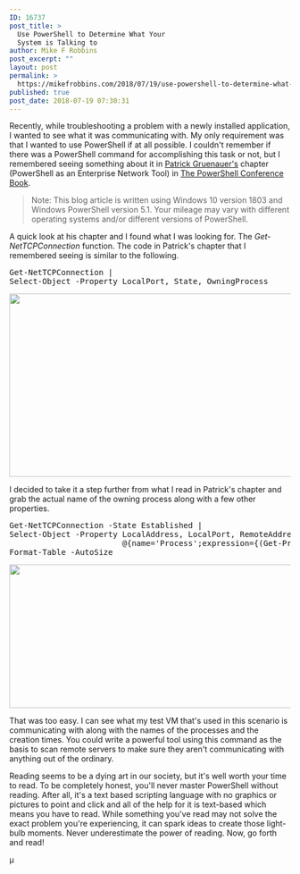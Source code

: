 ```yaml
---
ID: 16737
post_title: >
  Use PowerShell to Determine What Your
  System is Talking to
author: Mike F Robbins
post_excerpt: ""
layout: post
permalink: >
  https://mikefrobbins.com/2018/07/19/use-powershell-to-determine-what-your-system-is-talking-to/
published: true
post_date: 2018-07-19 07:30:31
---
```

Recently, while troubleshooting a problem with a newly installed application, I wanted to see what it was communicating with. My only requirement was that I wanted to use PowerShell if at all possible. I couldn't remember if there was a PowerShell command for accomplishing this task or not, but I remembered seeing something about it in <a href="https://twitter.com/pewa2303" target="_blank" rel="noopener">Patrick Gruenauer's</a> chapter (PowerShell as an Enterprise Network Tool) in <a href="https://leanpub.com/powershell-conference-book" target="_blank" rel="noopener">The PowerShell Conference Book</a>.
<blockquote>Note: This blog article is written using Windows 10 version 1803 and Windows PowerShell version 5.1. Your mileage may vary with different operating systems and/or different versions of PowerShell.</blockquote>
A quick look at his chapter and I found what I was looking for. The <em>Get-NetTCPConnection</em> function. The code in Patrick's chapter that I remembered seeing is similar to the following.
<pre class="lang:ps decode:true ">Get-NetTCPConnection |
Select-Object -Property LocalPort, State, OwningProcess</pre>
<a href="https://mikefrobbins.com/wp-content/uploads/2018/07/tcpconnection1a.png"><img class="alignnone size-full wp-image-16738" src="https://mikefrobbins.com/wp-content/uploads/2018/07/tcpconnection1a.png" alt="" width="859" height="328" /></a>

I decided to take it a step further from what I read in Patrick's chapter and grab the actual name of the owning process along with a few other properties.
<pre class="lang:ps decode:true ">Get-NetTCPConnection -State Established |
Select-Object -Property LocalAddress, LocalPort, RemoteAddress, RemotePort, State,
                        @{name='Process';expression={(Get-Process -Id $_.OwningProcess).Name}}, CreationTime |
Format-Table -AutoSize</pre>
<a href="https://mikefrobbins.com/wp-content/uploads/2018/07/tcpconnection2a.png"><img class="alignnone size-full wp-image-16739" src="https://mikefrobbins.com/wp-content/uploads/2018/07/tcpconnection2a.png" alt="" width="859" height="257" /></a>

That was too easy. I can see what my test VM that's used in this scenario is communicating with along with the names of the processes and the creation times. You could write a powerful tool using this command as the basis to scan remote servers to make sure they aren't communicating with anything out of the ordinary.

Reading seems to be a dying art in our society, but it's well worth your time to read. To be completely honest, you'll never master PowerShell without reading. After all, it's a text based scripting language with no graphics or pictures to point and click and all of the help for it is text-based which means you have to read. While something you've read may not solve the exact problem you're experiencing, it can spark ideas to create those light-bulb moments. Never underestimate the power of reading. Now, go forth and read!

µ